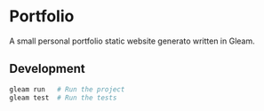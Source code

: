 # Portfolio

A small personal portfolio static website generato written in Gleam.

## Development

```sh
gleam run   # Run the project
gleam test  # Run the tests
```
